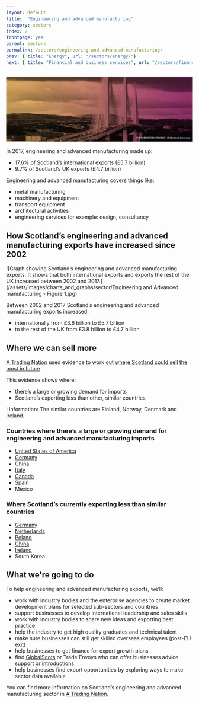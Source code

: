 ```yaml
---
layout: default
title:  "Engineering and advanced manufacturing"
category: sectors
index: 2
frontpage: yes
parent: sectors
permalink: /sectors/engineering-and-advanced-manufacturing/
prev: { title: "Energy", url: "/sectors/energy/"}
next: { title: "Financial and business services", url: "/sectors/financial-and-business-services/"}
---
```


![An image of Queensferry Crossing depicting the engineering sector](/assets/images/sector_photography/engineering-and-advanced-manufacturing.jpg)

In 2017, engineering and advanced manufacturing made up:

* 17.6% of Scotland’s international exports (£5.7 billion)
* 9.7% of Scotland’s UK exports (£4.7 billion)

Engineering and advanced manufacturing covers things like:

* metal manufacturing
* machinery and equipment
* transport equipment
* architectural activities
* engineering services for example: design, consultancy


## How Scotland’s engineering and advanced manufacturing exports have increased since 2002
![Graph showing Scotland’s engineering and advanced manufacturing exports. It shows that both international exports and exports the rest of the UK increased between 2002 and 2017.](/assets/images/charts_and_graphs/sector/Engineering and Advanced manufacturing - Figure 1.jpg)

Between 2002 and 2017 Scotland’s engineering and advanced manufacturing exports increased:

* internationally from £3.6 billion to £5.7 billion
* to the rest of the UK from £3.8 billion to £4.7 billion


## Where we can sell more
[A Trading Nation](https://www.gov.scot/publications/scotland-a-trading-nation/) used evidence to work out [where Scotland could sell the most in future](/where-we-could-sell-more/).

This evidence shows where:

* there’s a large or growing demand for imports
* Scotland’s exporting less than other, similar countries

<div class="ds_information-text">
<span class="ds_information-text__icon" aria-hidden="true">i</span>
<span class="ds_information-text__text">
<span class="visually-hidden  hidden">Information:</span>
The similar countries are Finland, Norway, Denmark and Ireland.
</span>
</div>


### Countries where there’s a large or growing demand for engineering and advanced manufacturing imports
* [United States of America](/country-profiles/usa/)
* [Germany](/country-profiles/germany/)
* [China](/country-profiles/china/)
* [Italy](/country-profiles/italy/)
* [Canada](/country-profiles/canada/)
* [Spain](/country-profiles/spain/)
* Mexico

### Where Scotland’s currently exporting less than similar countries
* [Germany](/country-profiles/germany/)
* [Netherlands](/country-profiles/netherlands/)
* [Poland](/country-profiles/poland/)
* [China](/country-profiles/china/)
* [Ireland](/country-profiles/ireland/)
* South Korea


## What we're going to do
To help engineering and advanced manufacturing exports, we’ll:

* work with industry bodies and the enterprise agencies to create market development plans for selected sub-sectors and countries
* support businesses to develop international leadership and sales skills
* work with industry bodies to share new ideas and exporting best practice
* help the industry to get high quality graduates and technical talent
* make sure businesses can still get skilled overseas employees (post-EU exit)
* help businesses to get finance for export growth plans
* find [GlobalScots](https://www.globalscot.com/) or Trade Envoys who can offer businesses advice, support or introductions
* help businesses find export opportunities by exploring ways to make sector data available

You can find more information on Scotland’s engineering and advanced manufacturing sector in [A Trading Nation](https://www.gov.scot/publications/scotland-a-trading-nation/).
